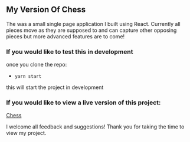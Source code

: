## My Version Of Chess

The was a small single page application I built using React. Currently all pieces move as they are supposed to and can capture other opposing pieces but more advanced features are to come!

### If you would like to test this in development

once you clone the repo:

* ```yarn start```

this will start the project in development

### If you would like to view a live version of this project:

[Chess](https://pickles-chess-game.herokuapp.com/)

I welcome all feedback and suggestions! Thank you for taking the time to view my project.
